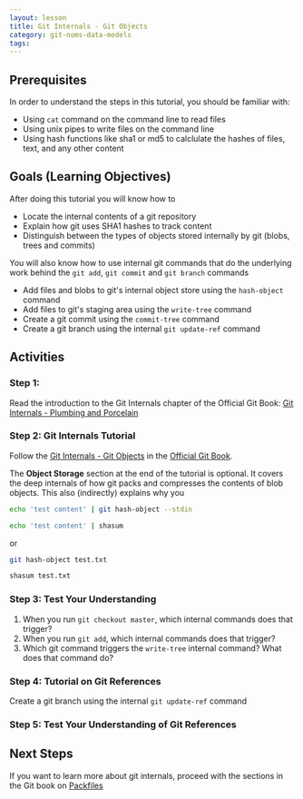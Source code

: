 ```yaml
---
layout: lesson
title: Git Internals - Git Objects
category: git-noms-data-models
tags:
---
```


## Prerequisites

In order to understand the steps in this tutorial, you should be familiar with:

* Using `cat` command on the command line to read files
* Using unix pipes to write files on the command line
* Using hash functions like sha1 or md5 to calclulate the hashes of files, text, and any other content

## Goals (Learning Objectives)

After doing this tutorial you will know how to

* Locate the internal contents of a git repository
* Explain how git uses SHA1 hashes to track content
* Distinguish between the types of objects stored internally by git (blobs, trees and commits)

You will also know how to use internal git commands that do the underlying work behind the `git add`, `git commit` and `git branch` commands

* Add files and blobs to git's internal object store using the `hash-object` command
* Add files to git's staging area using the `write-tree` command
* Create a git commit using the
 `commit-tree` command
* Create a git branch using the internal  `git update-ref` command

## Activities

### Step 1:

Read the introduction to the Git Internals chapter of the Official Git Book:
[Git Internals - Plumbing and Porcelain](https://git-scm.com/book/en/v2/Git-Internals-Plumbing-and-Porcelain)

### Step 2: Git Internals Tutorial

Follow the [Git Internals - Git Objects](https://git-scm.com/book/en/v2/Git-Internals-Git-Objects) in the [Official Git Book](https://git-scm.com/book/en/v2).

The **Object Storage** section at the end of the tutorial is optional. It covers the deep internals of how git packs and compresses the contents of blob objects. This also (indirectly) explains why you


```bash
echo 'test content' | git hash-object --stdin
```

```bash
echo 'test content' | shasum
```
or

```bash
git hash-object test.txt
```

```bash
shasum test.txt
```



### Step 3: Test Your Understanding

 1. When you run `git checkout master`, which internal commands does that trigger?
 2. When you run `git add`, which internal commands does that trigger?
 3. Which git command triggers the `write-tree` internal command? What does that command do?

### Step 4: Tutorial on Git References
Create a git branch using the internal  `git update-ref` command

### Step 5: Test Your Understanding of Git References

## Next Steps

If you want to learn more about git internals, proceed with the sections in the Git book on [Packfiles](https://git-scm.com/book/en/v2/Git-Internals-Packfiles)
